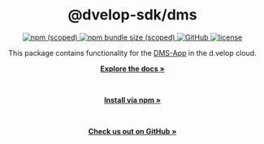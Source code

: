 <div align="center">
  <h1>@dvelop-sdk/dms</h1>
  <a href="https://www.npmjs.com/package/@dvelop-sdk/dms">
    <img alt="npm (scoped)" src="https://img.shields.io/npm/v/@dvelop-sdk/dms?style=for-the-badge">
  </a>
  <a href="https://www.npmjs.com/package/@dvelop-sdk/dms">
    <img alt="npm bundle size (scoped)" src="https://img.shields.io/bundlephobia/min/@dvelop-sdk/dms?style=for-the-badge">
  </a>
  <a href="https://github.com/d-velop/dvelop-sdk-node">
    <img alt="GitHub" src="https://img.shields.io/badge/GitHub-dvelop--sdk--node-%23ff0844?logo=github&style=for-the-badge">
  </a>
  <a href="https://github.com/d-velop/dvelop-sdk-node/blob/master/LICENSE">
    <img alt="license" src="https://img.shields.io/github/license/d-velop/dvelop-sdk-node?style=for-the-badge">
  </a

  </br>

  <p>This package contains functionality for the <a href="https://developer.d-velop.de/documentation/dmsap/en/dms-api-126976273.html">DMS-App</a> in the d.velop cloud.</p>

  <a href="https://d-velop.github.io/dvelop-sdk-node/modules/dms.html"><strong>Explore the docs »</strong></a>

  </br>

  <a href="https://www.npmjs.com/package/@dvelop-sdk/dms"><strong>Install via npm »</strong></a>

  </br>

  <a href="https://github.com/d-velop/dvelop-sdk-node"><strong>Check us out on GitHub »</strong></a>

</div>